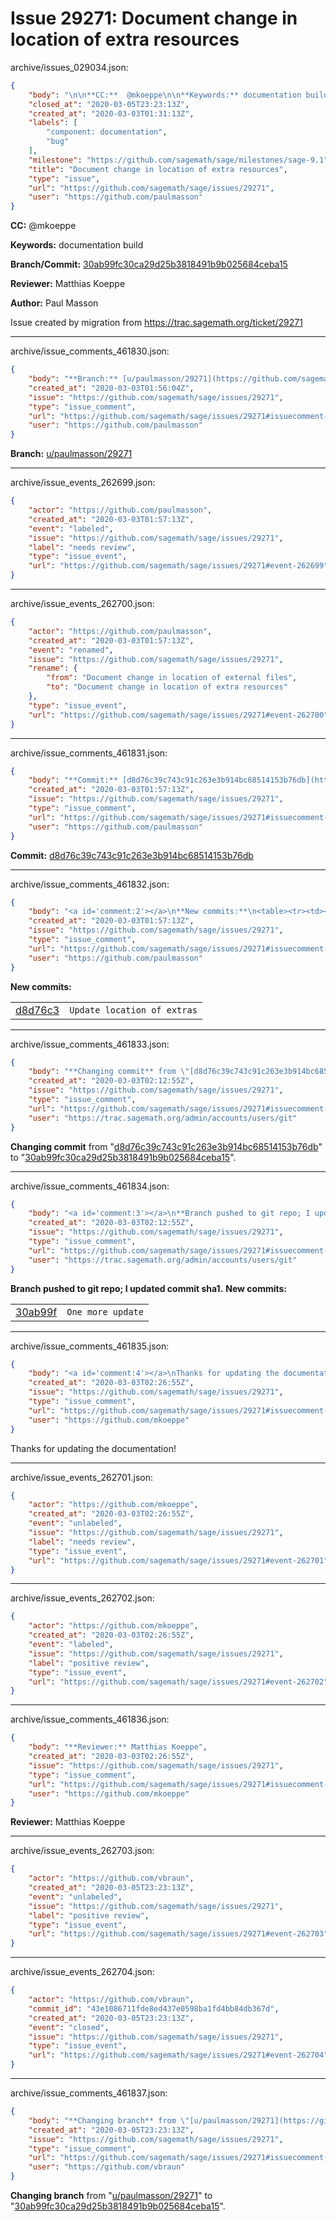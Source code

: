 # Issue 29271: Document change in location of extra resources

archive/issues_029034.json:
```json
{
    "body": "\n\n**CC:**  @mkoeppe\n\n**Keywords:** documentation build\n\n**Branch/Commit:** [30ab99fc30ca29d25b3818491b9b025684ceba15](https://github.com/sagemath/sagetrac-mirror/commit/30ab99fc30ca29d25b3818491b9b025684ceba15)\n\n**Reviewer:** Matthias Koeppe\n\n**Author:** Paul Masson\n\nIssue created by migration from https://trac.sagemath.org/ticket/29271\n\n",
    "closed_at": "2020-03-05T23:23:13Z",
    "created_at": "2020-03-03T01:31:13Z",
    "labels": [
        "component: documentation",
        "bug"
    ],
    "milestone": "https://github.com/sagemath/sage/milestones/sage-9.1",
    "title": "Document change in location of extra resources",
    "type": "issue",
    "url": "https://github.com/sagemath/sage/issues/29271",
    "user": "https://github.com/paulmasson"
}
```


**CC:**  @mkoeppe

**Keywords:** documentation build

**Branch/Commit:** [30ab99fc30ca29d25b3818491b9b025684ceba15](https://github.com/sagemath/sagetrac-mirror/commit/30ab99fc30ca29d25b3818491b9b025684ceba15)

**Reviewer:** Matthias Koeppe

**Author:** Paul Masson

Issue created by migration from https://trac.sagemath.org/ticket/29271





---

archive/issue_comments_461830.json:
```json
{
    "body": "**Branch:** [u/paulmasson/29271](https://github.com/sagemath/sagetrac-mirror/tree/u/paulmasson/29271)",
    "created_at": "2020-03-03T01:56:04Z",
    "issue": "https://github.com/sagemath/sage/issues/29271",
    "type": "issue_comment",
    "url": "https://github.com/sagemath/sage/issues/29271#issuecomment-461830",
    "user": "https://github.com/paulmasson"
}
```

**Branch:** [u/paulmasson/29271](https://github.com/sagemath/sagetrac-mirror/tree/u/paulmasson/29271)



---

archive/issue_events_262699.json:
```json
{
    "actor": "https://github.com/paulmasson",
    "created_at": "2020-03-03T01:57:13Z",
    "event": "labeled",
    "issue": "https://github.com/sagemath/sage/issues/29271",
    "label": "needs review",
    "type": "issue_event",
    "url": "https://github.com/sagemath/sage/issues/29271#event-262699"
}
```



---

archive/issue_events_262700.json:
```json
{
    "actor": "https://github.com/paulmasson",
    "created_at": "2020-03-03T01:57:13Z",
    "event": "renamed",
    "issue": "https://github.com/sagemath/sage/issues/29271",
    "rename": {
        "from": "Document change in location of external files",
        "to": "Document change in location of extra resources"
    },
    "type": "issue_event",
    "url": "https://github.com/sagemath/sage/issues/29271#event-262700"
}
```



---

archive/issue_comments_461831.json:
```json
{
    "body": "**Commit:** [d8d76c39c743c91c263e3b914bc68514153b76db](https://github.com/sagemath/sagetrac-mirror/commit/d8d76c39c743c91c263e3b914bc68514153b76db)",
    "created_at": "2020-03-03T01:57:13Z",
    "issue": "https://github.com/sagemath/sage/issues/29271",
    "type": "issue_comment",
    "url": "https://github.com/sagemath/sage/issues/29271#issuecomment-461831",
    "user": "https://github.com/paulmasson"
}
```

**Commit:** [d8d76c39c743c91c263e3b914bc68514153b76db](https://github.com/sagemath/sagetrac-mirror/commit/d8d76c39c743c91c263e3b914bc68514153b76db)



---

archive/issue_comments_461832.json:
```json
{
    "body": "<a id='comment:2'></a>\n**New commits:**\n<table><tr><td><a href=\"https://github.com/sagemath/sagetrac-mirror/commit/d8d76c39c743c91c263e3b914bc68514153b76db\">d8d76c3</a></td><td><code>Update location of extras</code></td></tr></table>\n",
    "created_at": "2020-03-03T01:57:13Z",
    "issue": "https://github.com/sagemath/sage/issues/29271",
    "type": "issue_comment",
    "url": "https://github.com/sagemath/sage/issues/29271#issuecomment-461832",
    "user": "https://github.com/paulmasson"
}
```

<a id='comment:2'></a>
**New commits:**
<table><tr><td><a href="https://github.com/sagemath/sagetrac-mirror/commit/d8d76c39c743c91c263e3b914bc68514153b76db">d8d76c3</a></td><td><code>Update location of extras</code></td></tr></table>




---

archive/issue_comments_461833.json:
```json
{
    "body": "**Changing commit** from \"[d8d76c39c743c91c263e3b914bc68514153b76db](https://github.com/sagemath/sagetrac-mirror/commit/d8d76c39c743c91c263e3b914bc68514153b76db)\" to \"[30ab99fc30ca29d25b3818491b9b025684ceba15](https://github.com/sagemath/sagetrac-mirror/commit/30ab99fc30ca29d25b3818491b9b025684ceba15)\".",
    "created_at": "2020-03-03T02:12:55Z",
    "issue": "https://github.com/sagemath/sage/issues/29271",
    "type": "issue_comment",
    "url": "https://github.com/sagemath/sage/issues/29271#issuecomment-461833",
    "user": "https://trac.sagemath.org/admin/accounts/users/git"
}
```

**Changing commit** from "[d8d76c39c743c91c263e3b914bc68514153b76db](https://github.com/sagemath/sagetrac-mirror/commit/d8d76c39c743c91c263e3b914bc68514153b76db)" to "[30ab99fc30ca29d25b3818491b9b025684ceba15](https://github.com/sagemath/sagetrac-mirror/commit/30ab99fc30ca29d25b3818491b9b025684ceba15)".



---

archive/issue_comments_461834.json:
```json
{
    "body": "<a id='comment:3'></a>\n**Branch pushed to git repo; I updated commit sha1.** **New commits:**\n<table><tr><td><a href=\"https://github.com/sagemath/sagetrac-mirror/commit/30ab99fc30ca29d25b3818491b9b025684ceba15\">30ab99f</a></td><td><code>One more update</code></td></tr></table>\n",
    "created_at": "2020-03-03T02:12:55Z",
    "issue": "https://github.com/sagemath/sage/issues/29271",
    "type": "issue_comment",
    "url": "https://github.com/sagemath/sage/issues/29271#issuecomment-461834",
    "user": "https://trac.sagemath.org/admin/accounts/users/git"
}
```

<a id='comment:3'></a>
**Branch pushed to git repo; I updated commit sha1.** **New commits:**
<table><tr><td><a href="https://github.com/sagemath/sagetrac-mirror/commit/30ab99fc30ca29d25b3818491b9b025684ceba15">30ab99f</a></td><td><code>One more update</code></td></tr></table>




---

archive/issue_comments_461835.json:
```json
{
    "body": "<a id='comment:4'></a>\nThanks for updating the documentation!",
    "created_at": "2020-03-03T02:26:55Z",
    "issue": "https://github.com/sagemath/sage/issues/29271",
    "type": "issue_comment",
    "url": "https://github.com/sagemath/sage/issues/29271#issuecomment-461835",
    "user": "https://github.com/mkoeppe"
}
```

<a id='comment:4'></a>
Thanks for updating the documentation!



---

archive/issue_events_262701.json:
```json
{
    "actor": "https://github.com/mkoeppe",
    "created_at": "2020-03-03T02:26:55Z",
    "event": "unlabeled",
    "issue": "https://github.com/sagemath/sage/issues/29271",
    "label": "needs review",
    "type": "issue_event",
    "url": "https://github.com/sagemath/sage/issues/29271#event-262701"
}
```



---

archive/issue_events_262702.json:
```json
{
    "actor": "https://github.com/mkoeppe",
    "created_at": "2020-03-03T02:26:55Z",
    "event": "labeled",
    "issue": "https://github.com/sagemath/sage/issues/29271",
    "label": "positive review",
    "type": "issue_event",
    "url": "https://github.com/sagemath/sage/issues/29271#event-262702"
}
```



---

archive/issue_comments_461836.json:
```json
{
    "body": "**Reviewer:** Matthias Koeppe",
    "created_at": "2020-03-03T02:26:55Z",
    "issue": "https://github.com/sagemath/sage/issues/29271",
    "type": "issue_comment",
    "url": "https://github.com/sagemath/sage/issues/29271#issuecomment-461836",
    "user": "https://github.com/mkoeppe"
}
```

**Reviewer:** Matthias Koeppe



---

archive/issue_events_262703.json:
```json
{
    "actor": "https://github.com/vbraun",
    "created_at": "2020-03-05T23:23:13Z",
    "event": "unlabeled",
    "issue": "https://github.com/sagemath/sage/issues/29271",
    "label": "positive review",
    "type": "issue_event",
    "url": "https://github.com/sagemath/sage/issues/29271#event-262703"
}
```



---

archive/issue_events_262704.json:
```json
{
    "actor": "https://github.com/vbraun",
    "commit_id": "43e1086711fde8ed437e0598ba1fd4bb84db367d",
    "created_at": "2020-03-05T23:23:13Z",
    "event": "closed",
    "issue": "https://github.com/sagemath/sage/issues/29271",
    "type": "issue_event",
    "url": "https://github.com/sagemath/sage/issues/29271#event-262704"
}
```



---

archive/issue_comments_461837.json:
```json
{
    "body": "**Changing branch** from \"[u/paulmasson/29271](https://github.com/sagemath/sagetrac-mirror/tree/u/paulmasson/29271)\" to \"[30ab99fc30ca29d25b3818491b9b025684ceba15](https://github.com/sagemath/sagetrac-mirror/commit/30ab99fc30ca29d25b3818491b9b025684ceba15)\".",
    "created_at": "2020-03-05T23:23:13Z",
    "issue": "https://github.com/sagemath/sage/issues/29271",
    "type": "issue_comment",
    "url": "https://github.com/sagemath/sage/issues/29271#issuecomment-461837",
    "user": "https://github.com/vbraun"
}
```

**Changing branch** from "[u/paulmasson/29271](https://github.com/sagemath/sagetrac-mirror/tree/u/paulmasson/29271)" to "[30ab99fc30ca29d25b3818491b9b025684ceba15](https://github.com/sagemath/sagetrac-mirror/commit/30ab99fc30ca29d25b3818491b9b025684ceba15)".
